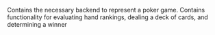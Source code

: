 Contains the necessary backend to represent a poker game. Contains functionality for evaluating hand rankings, dealing a deck of cards, and determining a winner
